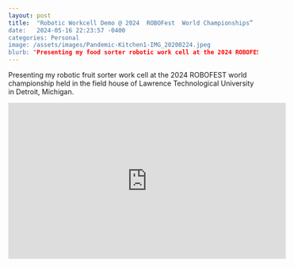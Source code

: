 ```yaml
---
layout: post
title:  "Robotic Workcell Demo @ 2024  ROBOFest  World Championships”
date:   2024-05-16 22:23:57 -0400
categories: Personal
image: /assets/images/Pandemic-Kitchen1-IMG_20200224.jpeg
blurb: "Presenting my food sorter robotic work cell at the 2024 ROBOFEST world championship..."
---
```



Presenting my robotic fruit sorter work cell at the 2024 ROBOFEST world championship held in the field house of Lawrence Technological University in Detroit, Michigan.

<!-- Embed the YouTube video here -->
<div class="video-container">
<iframe width="560" height="315" src="https://www.youtube.com/embed/i3koG6CQ9GY?si=341FhHh3wZ1wvEBP" title="YouTube video player" frameborder="0" allow="accelerometer; autoplay; clipboard-write; encrypted-media; gyroscope; picture-in-picture; web-share" referrerpolicy="strict-origin-when-cross-origin" allowfullscreen></iframe>
</div>

